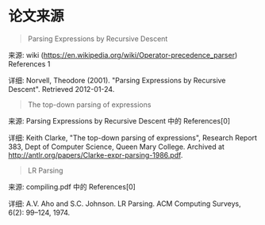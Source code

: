 # 论文来源

> Parsing Expressions by Recursive Descent

来源: wiki (https://en.wikipedia.org/wiki/Operator-precedence_parser) References 1

详细: Norvell, Theodore (2001). "Parsing Expressions by Recursive Descent". Retrieved 2012-01-24.

> The top-down parsing of expressions

来源: Parsing Expressions by Recursive Descent 中的 References[0]

详细: Keith Clarke, "The top-down parsing of expressions", Research Report 383, Dept of Computer Science, Queen Mary College. Archived at http://antlr.org/papers/Clarke-expr-parsing-1986.pdf.

> LR Parsing

来源: compiling.pdf 中的 References[0]

详细: A.V. Aho and S.C. Johnson. LR Parsing. ACM Computing Surveys, 6(2):
99–124, 1974.
